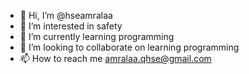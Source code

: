 - 👋 Hi, I’m @hseamralaa
- 👀 I’m interested in safety
- 🌱 I’m currently learning programming
- 💞️ I’m looking to collaborate on learning programming
- 📫 How to reach me amralaa.qhse@gmail.com

<!---
hseamralaa/hseamralaa is a ✨ special ✨ repository because its `README.md` (this file) appears on your GitHub profile.
You can click the Preview link to take a look at your changes.
--->
